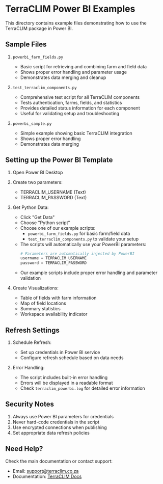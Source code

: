 # TerraCLIM Power BI Examples

This directory contains example files demonstrating how to use the TerraCLIM package in Power BI.

## Sample Files

1. `powerbi_farm_fields.py`
   - Basic script for retrieving and combining farm and field data
   - Shows proper error handling and parameter usage
   - Demonstrates data merging and cleanup

2. `test_terraclim_components.py`
   - Comprehensive test script for all TerraCLIM components
   - Tests authentication, farms, fields, and statistics
   - Provides detailed status information for each component
   - Useful for validating setup and troubleshooting

3. `powerbi_sample.py`
   - Simple example showing basic TerraCLIM integration
   - Shows proper error handling
   - Demonstrates data merging

## Setting up the Power BI Template

1. Open Power BI Desktop
2. Create two parameters:
   - TERRACLIM_USERNAME (Text)
   - TERRACLIM_PASSWORD (Text)

3. Get Python Data:
   - Click "Get Data"
   - Choose "Python script"
   - Choose one of our example scripts:
     - `powerbi_farm_fields.py` for basic farm/field data
     - `test_terraclim_components.py` to validate your setup
   - The scripts will automatically use your PowerBI parameters:
     ```python
     # Parameters are automatically injected by PowerBI
     username = TERRACLIM_USERNAME
     password = TERRACLIM_PASSWORD
     ```
   - Our example scripts include proper error handling and parameter validation

4. Create Visualizations:
   - Table of fields with farm information
   - Map of field locations
   - Summary statistics
   - Workspace availability indicator

## Refresh Settings

1. Schedule Refresh:
   - Set up credentials in Power BI service
   - Configure refresh schedule based on data needs

2. Error Handling:
   - The script includes built-in error handling
   - Errors will be displayed in a readable format
   - Check `terraclim_powerbi.log` for detailed error information

## Security Notes

1. Always use Power BI parameters for credentials
2. Never hard-code credentials in the script
3. Use encrypted connections when publishing
4. Set appropriate data refresh policies

## Need Help?

Check the main documentation or contact support:
- Email: support@terraclim.co.za
- Documentation: [TerraCLIM Docs](https://docs.terraclim.co.za)